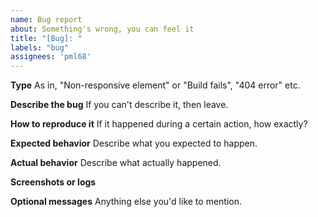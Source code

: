 ```yaml
---
name: Bug report
about: Something's wrong, you can feel it
title: "[Bug]: "
labels: "bug"
assignees: 'pml68'
---
```


**Type**
As in, "Non-responsive element" or "Build fails", "404 error" etc.

**Describe the bug**
If you can't describe it, then leave.

**How to reproduce it**
If it happened during a certain action, how exactly?

**Expected behavior**
Describe what you expected to happen.

**Actual behavior**
Describe what actually happened.

**Screenshots or logs**

**Optional messages**
Anything else you'd like to mention.

